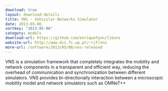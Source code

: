 ```yaml
---
download: true
layout: download-details
title: VNS - Vehicular Networks Simulator
date: 2013-05-06
sortkey: "2013-05-06"
category: models
download-url: https://github.com/enriquefynn/libvns
website-url: http://www.dcc.fc.up.pt/~rjf/vns
more-url: /software/2013/05/06/vns-released
---
```


VNS is a simulation framework that completely integrates the mobility and
network components in a transparent and efficient way, reducing the overhead of
communication and synchronization between different simulators. VNS provides
bi-directionally interaction between a microscopic mobility model and network
simulators such as OMNeT++
